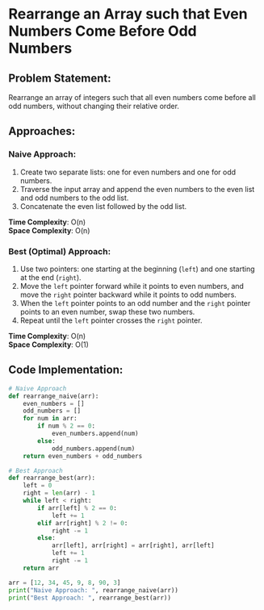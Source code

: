 # Rearrange an Array such that Even Numbers Come Before Odd Numbers

## Problem Statement:
Rearrange an array of integers such that all even numbers come before all odd numbers, without changing their relative order.

## Approaches:

### Naive Approach:
1. Create two separate lists: one for even numbers and one for odd numbers.
2. Traverse the input array and append the even numbers to the even list and odd numbers to the odd list.
3. Concatenate the even list followed by the odd list.

**Time Complexity**: O(n)  
**Space Complexity**: O(n)

### Best (Optimal) Approach:
1. Use two pointers: one starting at the beginning (`left`) and one starting at the end (`right`).
2. Move the `left` pointer forward while it points to even numbers, and move the `right` pointer backward while it points to odd numbers.
3. When the `left` pointer points to an odd number and the `right` pointer points to an even number, swap these two numbers.
4. Repeat until the `left` pointer crosses the `right` pointer.

**Time Complexity**: O(n)  
**Space Complexity**: O(1)

## Code Implementation:
```python
# Naive Approach
def rearrange_naive(arr):
    even_numbers = []
    odd_numbers = []
    for num in arr:
        if num % 2 == 0:
            even_numbers.append(num)
        else:
            odd_numbers.append(num)
    return even_numbers + odd_numbers

# Best Approach
def rearrange_best(arr):
    left = 0
    right = len(arr) - 1
    while left < right:
        if arr[left] % 2 == 0:
            left += 1
        elif arr[right] % 2 != 0:
            right -= 1
        else:
            arr[left], arr[right] = arr[right], arr[left]
            left += 1
            right -= 1
    return arr

arr = [12, 34, 45, 9, 8, 90, 3]
print("Naive Approach: ", rearrange_naive(arr))
print("Best Approach: ", rearrange_best(arr))
